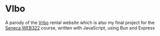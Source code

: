 # Vlbo

A parody of the [Vrbo](https://www.vrbo.com/) rental website which is also my final project for the [Seneca WEB322](https://web322.ca/) course, written with JavaScript, using Bun and Express
